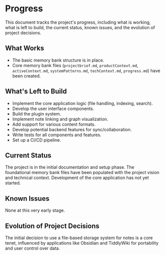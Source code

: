 # Progress

This document tracks the project's progress, including what is working, what is left to build, the current status, known issues, and the evolution of project decisions.

## What Works

- The basic memory bank structure is in place.
- Core memory bank files (`projectbrief.md`, `productContext.md`, `activeContext.md`, `systemPatterns.md`, `techContext.md`, `progress.md`) have been created.

## What's Left to Build

- Implement the core application logic (file handling, indexing, search).
- Develop the user interface components.
- Build the plugin system.
- Implement note linking and graph visualization.
- Add support for various content formats.
- Develop potential backend features for sync/collaboration.
- Write tests for all components and features.
- Set up a CI/CD pipeline.

## Current Status

The project is in the initial documentation and setup phase. The foundational memory bank files have been populated with the project vision and technical context. Development of the core application has not yet started.

## Known Issues

None at this very early stage.

## Evolution of Project Decisions

The initial decision to use a file-based storage system for notes is a core tenet, influenced by applications like Obsidian and TiddlyWiki for portability and user control over data.
